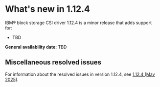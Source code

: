 # What's new in 1.12.4

IBM® block storage CSI driver 1.12.4 is a minor release that adds support for:

- TBD

**General availability date:** TBD

## Miscellaneous resolved issues

For information about the resolved issues in version 1.12.4, see [1.12.4 (May 2025)](changelog_1.12.4.md).
